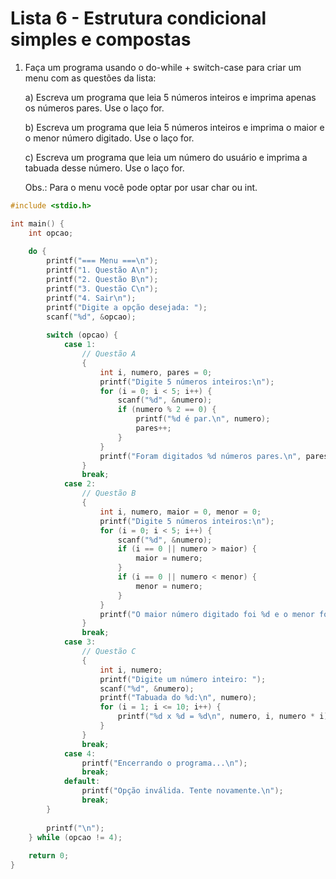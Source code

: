 # Lista 6 - Estrutura condicional simples e compostas

1. Faça um programa usando o do-while + switch-case para criar um menu com as questões da lista:

   a) Escreva um programa que leia 5 números inteiros e imprima apenas os números pares. Use o laço for.

   b) Escreva um programa que leia 5 números inteiros e imprima o maior e o menor número digitado. Use o laço for.

   c) Escreva um programa que leia um número do usuário e imprima a tabuada desse número. Use o laço for.

   Obs.: Para o menu você pode optar por usar char ou int.

```c
#include <stdio.h>

int main() {
    int opcao;
    
    do {
        printf("=== Menu ===\n");
        printf("1. Questão A\n");
        printf("2. Questão B\n");
        printf("3. Questão C\n");
        printf("4. Sair\n");
        printf("Digite a opção desejada: ");
        scanf("%d", &opcao);
        
        switch (opcao) {
            case 1:
                // Questão A
                {
                    int i, numero, pares = 0;
                    printf("Digite 5 números inteiros:\n");
                    for (i = 0; i < 5; i++) {
                        scanf("%d", &numero);
                        if (numero % 2 == 0) {
                            printf("%d é par.\n", numero);
                            pares++;
                        }
                    }
                    printf("Foram digitados %d números pares.\n", pares);
                }
                break;
            case 2:
                // Questão B
                {
                    int i, numero, maior = 0, menor = 0;
                    printf("Digite 5 números inteiros:\n");
                    for (i = 0; i < 5; i++) {
                        scanf("%d", &numero);
                        if (i == 0 || numero > maior) {
                            maior = numero;
                        }
                        if (i == 0 || numero < menor) {
                            menor = numero;
                        }
                    }
                    printf("O maior número digitado foi %d e o menor foi %d.\n", maior, menor);
                }
                break;
            case 3:
                // Questão C
                {
                    int i, numero;
                    printf("Digite um número inteiro: ");
                    scanf("%d", &numero);
                    printf("Tabuada do %d:\n", numero);
                    for (i = 1; i <= 10; i++) {
                        printf("%d x %d = %d\n", numero, i, numero * i);
                    }
                }
                break;
            case 4:
                printf("Encerrando o programa...\n");
                break;
            default:
                printf("Opção inválida. Tente novamente.\n");
                break;
        }
        
        printf("\n");
    } while (opcao != 4);
    
    return 0;
}
```
